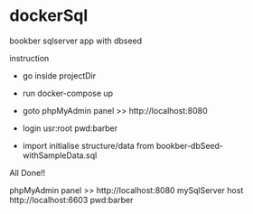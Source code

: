 # dockerSql
bookber sqlserver app with dbseed

instruction

- go inside projectDir

- run docker-compose up

- goto phpMyAdmin panel >> http://localhost:8080

- login usr:root pwd:barber

- import initialise structure/data from bookber-dbSeed-withSampleData.sql

All Done!!



phpMyAdmin panel >> http://localhost:8080
mySqlServer host http://localhost:6603 pwd:barber
